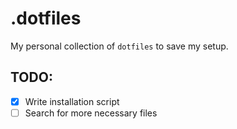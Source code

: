 # .dotfiles

My personal collection of `dotfiles` to save my setup.

## TODO:

- [x] Write installation script
- [ ] Search for more necessary files
